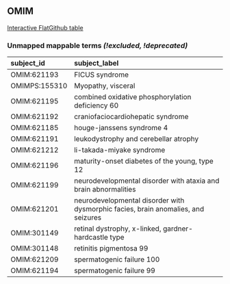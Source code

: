 ## OMIM
[Interactive FlatGithub table](https://flatgithub.com/monarch-initiative/mondo-ingest?filename=src/ontology/reports/omim_mapping_status.tsv)

### Unmapped mappable terms _(!excluded, !deprecated)_
| subject_id    | subject_label                                                                     |
|:--------------|:----------------------------------------------------------------------------------|
| OMIM:621193   | FICUS syndrome                                                                    |
| OMIMPS:155310 | Myopathy, visceral                                                                |
| OMIM:621195   | combined oxidative phosphorylation deficiency 60                                  |
| OMIM:621192   | craniofaciocardiohepatic syndrome                                                 |
| OMIM:621185   | houge-janssens syndrome 4                                                         |
| OMIM:621191   | leukodystrophy and cerebellar atrophy                                             |
| OMIM:621212   | li-takada-miyake syndrome                                                         |
| OMIM:621196   | maturity-onset diabetes of the young, type 12                                     |
| OMIM:621199   | neurodevelopmental disorder with ataxia and brain abnormalities                   |
| OMIM:621201   | neurodevelopmental disorder with dysmorphic facies, brain anomalies, and seizures |
| OMIM:301149   | retinal dystrophy, x-linked, gardner-hardcastle type                              |
| OMIM:301148   | retinitis pigmentosa 99                                                           |
| OMIM:621209   | spermatogenic failure 100                                                         |
| OMIM:621194   | spermatogenic failure 99                                                          |